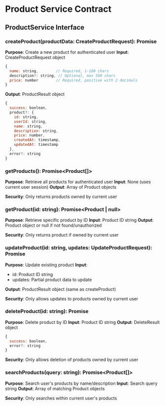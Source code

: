 # Product Service Contract

## ProductService Interface

### createProduct(productData: CreateProductRequest): Promise<ProductResult>
**Purpose**: Create a new product for authenticated user
**Input**: CreateProductRequest object
```javascript
{
  name: string,        // Required, 1-100 chars
  description?: string, // Optional, max 500 chars  
  price: number        // Required, positive with 2 decimals
}
```

**Output**: ProductResult object
```javascript
{
  success: boolean,
  product?: {
    id: string,
    userId: string,
    name: string,
    description: string,
    price: number,
    createdAt: timestamp,
    updatedAt: timestamp
  },
  error?: string
}
```

### getProducts(): Promise<Product[]>
**Purpose**: Retrieve all products for authenticated user
**Input**: None (uses current user session)
**Output**: Array of Product objects

**Security**: Only returns products owned by current user

### getProduct(id: string): Promise<Product | null>
**Purpose**: Retrieve specific product by ID
**Input**: Product ID string
**Output**: Product object or null if not found/unauthorized

**Security**: Only returns product if owned by current user

### updateProduct(id: string, updates: UpdateProductRequest): Promise<ProductResult>
**Purpose**: Update existing product
**Input**: 
- id: Product ID string
- updates: Partial product data to update

**Output**: ProductResult object (same as createProduct)

**Security**: Only allows updates to products owned by current user

### deleteProduct(id: string): Promise<DeleteResult>
**Purpose**: Delete product by ID
**Input**: Product ID string
**Output**: DeleteResult object
```javascript
{
  success: boolean,
  error?: string
}
```

**Security**: Only allows deletion of products owned by current user

### searchProducts(query: string): Promise<Product[]>
**Purpose**: Search user's products by name/description
**Input**: Search query string
**Output**: Array of matching Product objects

**Security**: Only searches within current user's products